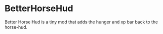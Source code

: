 BetterHorseHud
==============

Better Horse Hud is a tiny mod that adds the hunger and xp bar back to the horse-hud.

